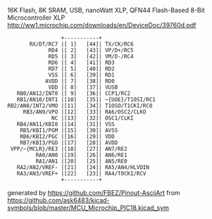 16K Flash, 8K SRAM, USB, nanoWatt XLP, QFN44
Flash-Based 8-Bit Microcontroller XLP
http://ww1.microchip.com/downloads/en/DeviceDoc/39760d.pdf


	                 +-----------+
	       RX/DT/RC7 |[ 1]   [44]| TX/CK/RC6
	             RD4 |[ 2]   [43]| VP/D+/RC5
	             RD5 |[ 3]   [42]| VM/D-/RC4
	             RD6 |[ 4]   [41]| RD3
	             RD7 |[ 5]   [40]| RD2
	             VSS |[ 6]   [39]| RD1
	            AVDD |[ 7]   [38]| RD0
	             VDD |[ 8]   [37]| VUSB
	   RB0/AN12/INT0 |[ 9]   [36]| CCP1/RC2
	   RB1/AN10/INT1 |[10]   [35]| ~{UOE}/T1OSI/RC1
	RB2/AN8/INT2/VMO |[11]   [34]| T1OSO/T1CKI/RC0
	     RB3/AN9/VPO |[12]   [33]| RA6/OSC2/CLKO
	              NC |[13]   [32]| OSC1/CLKI
	   RB4/AN11/KBI0 |[14]   [31]| VSS
	    RB5/KBI1/PGM |[15]   [30]| AVSS
	    RB6/KBI2/PGC |[16]   [29]| VDD
	    RB7/KBI3/PGD |[17]   [28]| AVDD
	 VPP/~{MCLR}/RE3 |[18]   [27]| AN7/RE2
	         RA0/AN0 |[19]   [26]| AN6/RE1
	         RA1/AN1 |[20]   [25]| AN5/RE0
	   RA2/AN2/VREF- |[21]   [24]| RA5/AN4/HLVDIN
	   RA3/AN3/VREF+ |[22]   [23]| RA4/T0CKI/RCV
	                 +-----------+


generated by https://github.com/FBEZ/Pinout-AsciiArt from https://github.com/ask6483/kicad-symbols/blob/master/MCU_Microchip_PIC18.kicad_sym